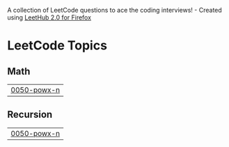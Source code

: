 A collection of LeetCode questions to ace the coding interviews! - Created using [LeetHub 2.0 for Firefox](https://github.com/maitreya2954/LeetHub-2.0-Firefox)
<!---LeetCode Topics Start-->
# LeetCode Topics
## Math
|  |
| ------- |
| [0050-powx-n](https://github.com/adhithyasimha/sanctum/tree/master/0050-powx-n) |
## Recursion
|  |
| ------- |
| [0050-powx-n](https://github.com/adhithyasimha/sanctum/tree/master/0050-powx-n) |
<!---LeetCode Topics End-->